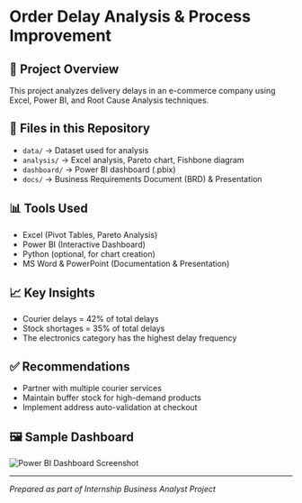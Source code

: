 # Order Delay Analysis & Process Improvement

## 📌 Project Overview
This project analyzes delivery delays in an e-commerce company using Excel, Power BI, and Root Cause Analysis techniques.

## 📂 Files in this Repository
- `data/` → Dataset used for analysis
- `analysis/` → Excel analysis, Pareto chart, Fishbone diagram
- `dashboard/` → Power BI dashboard (.pbix)
- `docs/` → Business Requirements Document (BRD) & Presentation

## 📊 Tools Used
- Excel (Pivot Tables, Pareto Analysis)
- Power BI (Interactive Dashboard)
- Python (optional, for chart creation)
- MS Word & PowerPoint (Documentation & Presentation)

## 📈 Key Insights
- Courier delays = 42% of total delays
- Stock shortages = 35% of total delays
- The electronics category has the highest delay frequency

## ✅ Recommendations
- Partner with multiple courier services
- Maintain buffer stock for high-demand products
- Implement address auto-validation at checkout

## 🖼 Sample Dashboard
![Power BI Dashboard Screenshot](dashboard_screenshot.png)

---
*Prepared as part of Internship Business Analyst Project*


